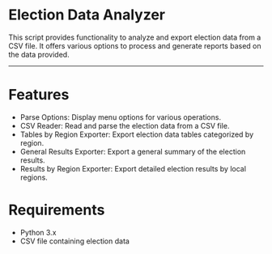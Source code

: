 # Election Data Analyzer

This script provides functionality to analyze and export election data from a CSV file. It offers various options to process and generate reports based on the data provided.

--- 
 
# Features
- Parse Options: Display menu options for various operations.
- CSV Reader: Read and parse the election data from a CSV file.
- Tables by Region Exporter: Export election data tables categorized by region.
- General Results Exporter: Export a general summary of the election results.
- Results by Region Exporter: Export detailed election results by local regions.


# Requirements
- Python 3.x
- CSV file containing election data
